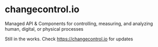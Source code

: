 # changecontrol.io
Managed API &amp; Components for controlling, measuring, and analyzing human, digital, or physical processes 

Still in the works.  Check https://changecontrol.io for updates

